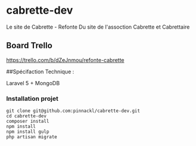 # cabrette-dev
Le site de Cabrette -  Refonte Du site de l'assoction Cabrette et Cabrettaire


## Board Trello
https://trello.com/b/dZeJnmou/refonte-cabrette


##Spécifaction Technique :

Laravel 5 + MongoDB

### Installation projet

`git clone git@github.com:pinnackl/cabrette-dev.git` <br>
`cd cabrette-dev` <br>
`composer install` <br>
`npm install` <br>
`npm install gulp` <br>
`php artisan migrate`


